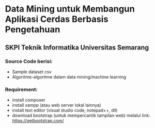 # Data Mining untuk Membangun Aplikasi Cerdas Berbasis Pengetahuan
## SKPI Teknik Informatika Universitas Semarang


### Source Code berisi:
- Sample dataset csv
- Algoritme-algoritme dalam data mining/machine learning

### Requirement:
- install composer
- install xampp (atau web server lokal lainnya)
- install text editor (visual studio code, notepad++, dll)
- download bootstrap (untuk mempercantik tampilan web) melalui link: https://getbootstrap.com/
